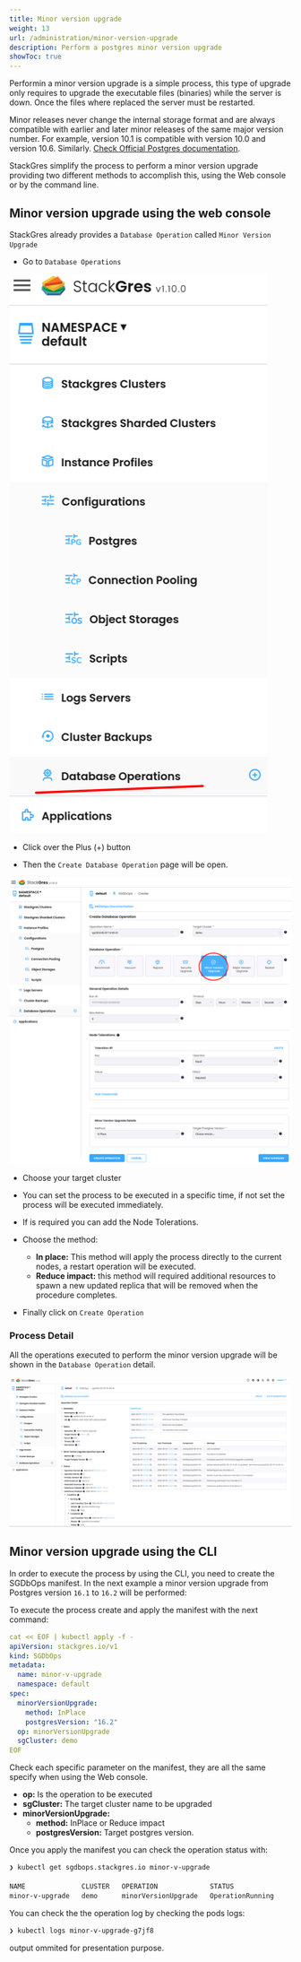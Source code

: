 ```yaml
---
title: Minor version upgrade
weight: 13
url: /administration/minor-version-upgrade
description: Perform a postgres minor version upgrade
showToc: true
---
```


Performin a minor version upgrade is a simple process, this type of upgrade only requires to upgrade the executable files (binaries) while the server is down. Once the files where replaced the server must be restarted. 

Minor releases never change the internal storage format and are always compatible with earlier and later minor releases of the same major version number. For example, version 10.1 is compatible with version 10.0 and version 10.6. Similarly. [Check Official Postgres documentation](https://www.postgresql.org/docs/current/upgrading.html).

StackGres simplify the process to perform a minor version upgrade providing two different methods to accomplish this, using the Web console or by the command line. 


## Minor version upgrade using the web console

StackGres already provides a `Database Operation` called `Minor Version Upgrade`

- Go to `Database Operations` 

![SG Menu](stackgres-sgdbops-menu.png "StackGres-Menu")

- Click over the Plus (+) button 

- Then the `Create Database Operation` page will be open. 

![SG Minor version Upgrade](sg-mvu-1.png "StackGres-Minor-version-upgrade")

- Choose your target cluster

- You can set the process to be executed in a specific time, if not set the process will be executed immediately.

- If is required you can add the Node Tolerations.

- Choose the method:
  - **In place:** This method will apply the process directly to the current nodes, a restart operation will be executed.
  - **Reduce impact:** this method will required additional resources to spawn a new updated replica that will be removed when the procedure completes.  

- Finally click on `Create Operation`

### Process Detail

All the operations executed to perform the minor version upgrade will be shown in the `Database Operation` detail. 

![SG Minor version Upgrade log](sg-mvu-log.png "StackGres-Minor-version-upgrade-log")


## Minor version upgrade using the CLI

In order to execute the process by using the CLI, you need to create the SGDbOps manifest. In the next example a minor version upgrade from Postgres version `16.1` to `16.2` will be performed:

To execute the process create and apply the manifest with the next command:  

```yaml
cat << EOF | kubectl apply -f -
apiVersion: stackgres.io/v1
kind: SGDbOps
metadata:
  name: minor-v-upgrade
  namespace: default
spec:
  minorVersionUpgrade:
    method: InPlace
    postgresVersion: "16.2"
  op: minorVersionUpgrade
  sgCluster: demo
EOF
```

Check each specific parameter on the manifest, they are all the same specify when using the Web console. 

- **op:** Is the operation to be executed
- **sgCluster:** The target cluster name to be upgraded
- **minorVersionUpgrade:**
  - **method:** InPlace or Reduce impact
  - **postgresVersion:** Target postgres version.

Once you apply the manifest you can check the operation status with: 

```bash
❯ kubectl get sgdbops.stackgres.io minor-v-upgrade

NAME              CLUSTER   OPERATION             STATUS
minor-v-upgrade   demo      minorVersionUpgrade   OperationRunning
```

You can check the the operation log by checking the pods logs: 

```bash
❯ kubectl logs minor-v-upgrade-g7jf8 
```

output ommited for presentation purpose.